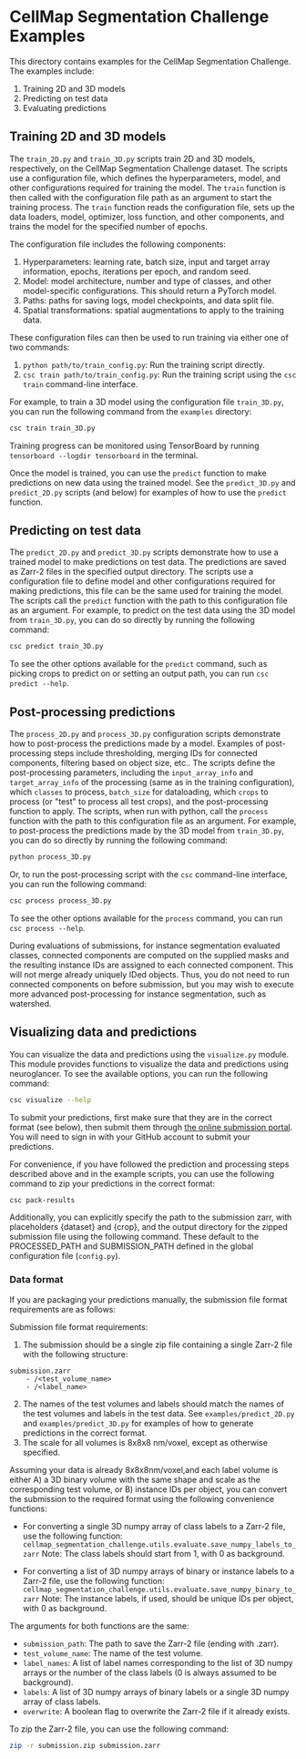 # CellMap Segmentation Challenge Examples

This directory contains examples for the CellMap Segmentation Challenge. The examples include:
1. Training 2D and 3D models
2. Predicting on test data
3. Evaluating predictions

## Training 2D and 3D models
The `train_2D.py` and `train_3D.py` scripts train 2D and 3D models, respectively, on the CellMap Segmentation Challenge dataset. The scripts use a configuration file, which defines the hyperparameters, model, and other configurations required for training the model. The `train` function is then called with the configuration file path as an argument to start the training process. The `train` function reads the configuration file, sets up the data loaders, model, optimizer, loss function, and other components, and trains the model for the specified number of epochs.

The configuration file includes the following components:
1. Hyperparameters: learning rate, batch size, input and target array information, epochs, iterations per epoch, and random seed.
2. Model: model architecture, number and type of classes, and other model-specific configurations. This should return a PyTorch model.
3. Paths: paths for saving logs, model checkpoints, and data split file.
4. Spatial transformations: spatial augmentations to apply to the training data.

These configuration files can then be used to run training via either one of two commands:
1. `python path/to/train_config.py`: Run the training script directly.
2. `csc train path/to/train_config.py`: Run the training script using the `csc train` command-line interface.

For example, to train a 3D model using the configuration file `train_3D.py`, you can run the following command from the `examples` directory:

```bash
csc train train_3D.py
```

Training progress can be monitored using TensorBoard by running `tensorboard --logdir tensorboard` in the terminal.

Once the model is trained, you can use the `predict` function to make predictions on new data using the trained model. See the `predict_3D.py` and `predict_2D.py` scripts (and below) for examples of how to use the `predict` function.

## Predicting on test data
The `predict_2D.py` and `predict_3D.py` scripts demonstrate how to use a trained model to make predictions on test data. The predictions are saved as Zarr-2 files in the specified output directory. The scripts use a configuration file to define model and other configurations required for making predictions, this file can be the same used for training the model. The scripts call the `predict` function with the path to this configuration file as an argument. For example, to predict on the test data using the 3D model from `train_3D.py`, you can do so directly by running the following command:

```bash
csc predict train_3D.py
```

To see the other options available for the `predict` command, such as picking crops to predict on or setting an output path, you can run `csc predict --help`.

## Post-processing predictions
The `process_2D.py` and `process_3D.py` configuration scripts demonstrate how to post-process the predictions made by a model. Examples of post-processing steps include thresholding, merging IDs for connected components, filtering based on object size, etc.. The scripts define the post-processing parameters, including the `input_array_info` and `target_array_info` of the processing (same as in the training configuration), which `classes` to process, `batch_size` for dataloading, which `crops` to process (or "test" to process all test crops), and the post-processing function to apply. The scripts, when run with python, call the `process` function with the path to this configuration file as an argument. For example, to post-process the predictions made by the 3D model from `train_3D.py`, you can do so directly by running the following command:

```bash
python process_3D.py
```

Or, to run the post-processing script with the `csc` command-line interface, you can run the following command:

```bash
csc process process_3D.py
```

To see the other options available for the `process` command, you can run `csc process --help`.

During evaluations of submissions, for instance segmentation evaluated classes, connected components are computed on the supplied masks and the resulting instance IDs are assigned to each connected component. This will not merge already uniquely IDed objects. Thus, you do not need to run connected components on before submission, but you may wish to execute more advanced post-processing for instance segmentation, such as watershed.

## Visualizing data and predictions

You can visualize the data and predictions using the `visualize.py` module. This module provides functions to visualize the data and predictions using neuroglancer. To see the available options, you can run the following command:

```bash
csc visualize --help
```
To submit your predictions, first make sure that they are in the correct format (see below), then submit them through [the online submission portal](https://staging.cellmapchallenge.2i2c.cloud/upload). You will need to sign in with your GitHub account to submit your predictions.

For convenience, if you have followed the prediction and processing steps described above and in the example scripts, you can use the following command to zip your predictions in the correct format:

```bash
csc pack-results
```
Additionally, you can explicitly specify the path to the submission zarr, with placeholders {dataset} and {crop}, and the output directory for the zipped submission file using the following command. These default to the PROCESSED_PATH and SUBMISSION_PATH defined in the global configuration file (`config.py`).


### Data format

If you are packaging your predictions manually, the submission file format requirements are as follows:

Submission file format requirements:
1. The submission should be a single zip file containing a single Zarr-2 file with the following structure:
```
submission.zarr
    - /<test_volume_name>
    - /<label_name>
```
2. The names of the test volumes and labels should match the names of the test volumes and labels in the test data. See `examples/predict_2D.py` and `examples/predict_3D.py` for examples of how to generate predictions in the correct format.
3. The scale for all volumes is 8x8x8 nm/voxel, except as otherwise specified.

Assuming your data is already 8x8x8nm/voxel,and each label volume is either A) a 3D binary volume with the same shape and scale as the corresponding test volume, 
or B) instance IDs per object, you can convert the submission to the required format using the following convenience functions:

- For converting a single 3D numpy array of class labels to a Zarr-2 file, use the following function:
  `cellmap_segmentation_challenge.utils.evaluate.save_numpy_labels_to_zarr`
Note: The class labels should start from 1, with 0 as background.

- For converting a list of 3D numpy arrays of binary or instance labels to a Zarr-2 file, use the following function:
  `cellmap_segmentation_challenge.utils.evaluate.save_numpy_binary_to_zarr`
Note: The instance labels, if used, should be unique IDs per object, with 0 as background.

The arguments for both functions are the same:
- `submission_path`: The path to save the Zarr-2 file (ending with <filename>.zarr).
- `test_volume_name`: The name of the test volume.
- `label_names`: A list of label names corresponding to the list of 3D numpy arrays or the number of the class labels (0 is always assumed to be background).
- `labels`: A list of 3D numpy arrays of binary labels or a single 3D numpy array of class labels.
- `overwrite`: A boolean flag to overwrite the Zarr-2 file if it already exists.

To zip the Zarr-2 file, you can use the following command:    
```bash
zip -r submission.zip submission.zarr
```
